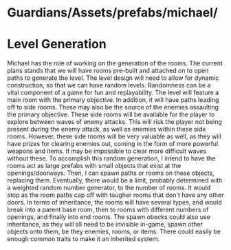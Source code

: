 # Guardians/Assets/prefabs/michael/
# Level Generation

Michael has the role of working on the generation of the rooms. The current plans stands that we will have
rooms pre-built and attached on to open paths to generate the level. The level design will need to allow
for dynamic construction, so that we can have random levels. Randomness can be a vital component of a game
for fun and replayability.
The level will feature a main room with the primary objective. In addition, it will have paths leading off
to side rooms. These may also be the source of the enemies assaulting the primary objective.
These side rooms will be available for the player to explore between waves of enemy attacks. This will risk
the player not being present during the enemy attack, as well as enemies within these side rooms. However,
these side rooms will be very valuable as well, as they will have prizes for clearing enemies out, coming
in the form of more powerful weapons and items. It may be impossible to clear more difficult waves without
these.
To accomplish this random generation, I intend to have the rooms act as large prefabs with small objects
that exist at the openings/doorways. Then, I can spawn paths or rooms on these objects, replacing them.
Eventually, there would be a limit, probably determined with a weighted random number generator, to the
number of rooms. It would stop as the room paths cap off with tougher rooms that don't have any other doors.
In terms of inheritance, the rooms will have several types, and would break into a parent base room, then
to rooms with different numbers of openings, and finally into end rooms.
The spawn obecks could also use inheritance, as they will all need to be invisible in-game, spawn other
objects onto them, be they enemies, rooms, or items. There could easily be enough common traits to make it
an inherited system.
